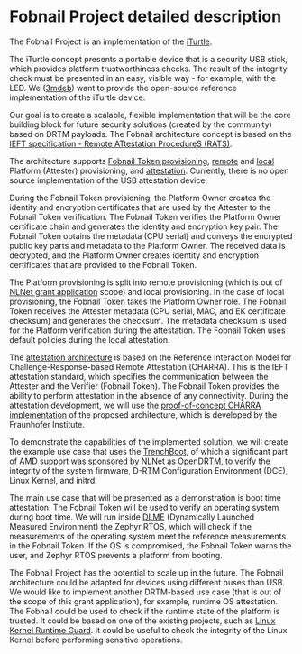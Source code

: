 # Fobnail Project detailed description

The Fobnail Project is an implementation of the [iTurtle][mccune].

The iTurtle concept presents a portable device that is a security USB stick,
which provides platform trustworthiness checks. The result of the integrity
check must be presented in an easy, visible way - for example, with the LED. We
([3mdeb](https://3mdeb.com)) want to provide the open-source reference
implementation of the iTurtle device.

Our goal is to create a scalable, flexible implementation that will be the
core building block for future security solutions (created by the community)
based on DRTM payloads. The Fobnail architecture concept is based on the [IEFT
specification - Remote ATtestation ProcedureS (RATS)][rats].

The architecture supports [Fobnail Token provisioning][arch_prov],
[remote][r_att_prov] and [local][l_att_prov] Platform (Attester) provisioning,
and [attestation][attestation]. Currently, there is no open source
implementation of the USB attestation device.

During the Fobnail Token provisioning, the Platform Owner creates the identity
and encryption certificates that are used by the Attester to the Fobnail Token
verification. The Fobnail Token verifies the Platform Owner certificate chain
and generates the identity and encryption key pair. The Fobnail Token obtains
the metadata (CPU serial) and conveys the encrypted public key parts and
metadata to the Platform Owner. The received data is decrypted, and the Platform
Owner creates identity and encryption certificates that are provided to the
Fobnail Token.

The Platform provisioning is split into remote provisioning (which is out of
[NLNet grant application][nlnet] scope) and local provisioning. In the case of
local provisioning, the Fobnail Token takes the Platform Owner role. The
Fobnail Token receives the Attester metadata (CPU serial, MAC, and EK
certificate checksum) and generates the checksum. The metadata checksum is used
for the Platform verification during the attestation. The Fobnail Token uses
default policies during the local attestation.

The [attestation architecture][attestation] is based on the Reference
Interaction Model for Challenge-Response-based Remote Attestation (CHARRA).
This is the IEFT attestation standard, which specifies the communication
between the Attester and the Verifier (Fobnail Token). The Fobnail Token
provides the ability to perform attestation in the absence of any connectivity.
During the attestation development, we will use the [proof-of-concept CHARRA
implementation][charra] of the proposed architecture, which is developed by the
Fraunhofer Institute.

To demonstrate the capabilities of the implemented solution, we will create the
example use case that uses the [TrenchBoot][tb], of which a significant part of
AMD support was sponsored by [NLNet as OpenDRTM][nlnet_tb], to verify the
integrity of the system firmware, D-RTM Configuration Environment (DCE), Linux
Kernel, and initrd.

The main use case that will be presented as a demonstration is boot time
attestation. The Fobnail Token will be used to verify an operating system during
boot time. We will run inside [DLME][tcg_drtm] (Dynamically Launched Measured
Environment) the Zephyr RTOS, which will check if the measurements of the
operating system meet the reference measurements in the Fobnail Token. If the OS
is compromised, the Fobnail Token warns the user, and Zephyr RTOS prevents a
platform from booting.

The Fobnail Project has the potential to scale up in the future. The Fobnail
architecture could be adapted for devices using different buses than USB. We
would like to implement another DRTM-based use case (that is out of the scope
of this grant application), for example, runtime OS attestation. The Fobnail
could be used to check if the runtime state of the platform is trusted. It
could be based on one of the existing projects, such as [Linux Kernel Runtime
Guard][lkrg]. It could be useful to check the integrity of the Linux Kernel
before performing sensitive operations.

[mccune]: https://www.usenix.org/legacy/event/hotsec07/tech/full_papers/mccune/mccune_html/index.html
[rats]: https://datatracker.ietf.org/doc/draft-ietf-rats-architecture/
[arch_prov]: architecture.md#Fobnail-provisioning-diagram
[r_att_prov]: architecture.md#Remote-platform-provisioning-diagram
[l_att_prov]: architecture.md#Local-platform-provisioning-diagram
[attestation]: architecture#Attestation
[nlnet]: https://nlnet.nl/project/Fobnail/
[charra]: https://github.com/Fraunhofer-SIT/charra
[tb]: https://trenchboot.org/
[nlnet_tb]: https://nlnet.nl/project/OpenDRTM/
[tcg_drtm]: https://trustedcomputinggroup.org/wp-content/uploads/DRTM-Specification-Overview_June2013.pdf
[lkrg]: https://www.openwall.com/lkrg
